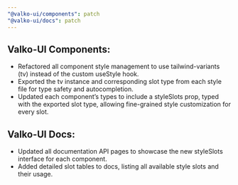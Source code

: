 ```yaml
---
"@valko-ui/components": patch
"@valko-ui/docs": patch
---
```


## Valko-UI Components:

- Refactored all component style management to use tailwind-variants (tv) instead of the custom useStyle hook.
- Exported the tv instance and corresponding slot type from each style file for type safety and autocompletion.
- Updated each component’s types to include a styleSlots prop, typed with the exported slot type, allowing fine-grained style customization for every slot.

## Valko-UI Docs:

- Updated all documentation API pages to showcase the new styleSlots interface for each component.
- Added detailed slot tables to docs, listing all available style slots and their usage.
